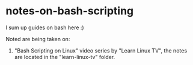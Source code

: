 # notes-on-bash-scripting
I sum up guides on bash here :)

Noted are being taken on:
1. "Bash Scripting on Linux" video series by "Learn Linux TV", the notes are
located in the "learn-linux-tv" folder.

